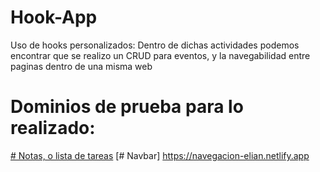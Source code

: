 # Hook-App
Uso de hooks personalizados:
Dentro de dichas actividades podemos encontrar que se realizo un CRUD para eventos, y la navegabilidad entre paginas dentro de una misma web

# Dominios de prueba para lo realizado:
[# Notas, o lista de tareas](https://todo-app-elian.netlify.app)
[# Navbar] https://navegacion-elian.netlify.app
